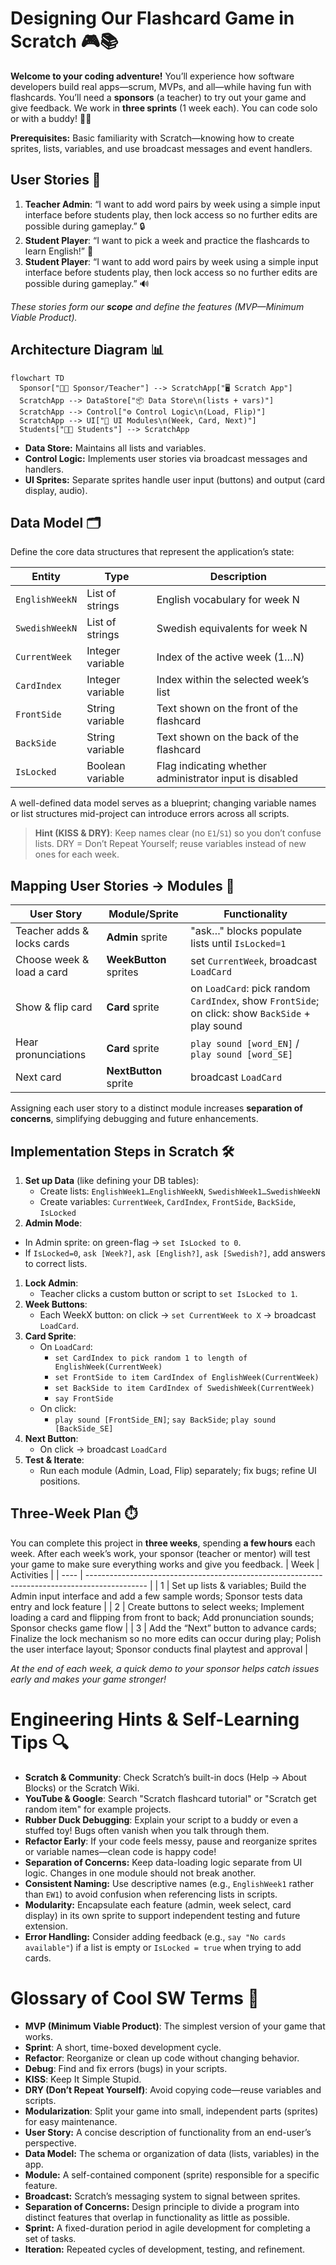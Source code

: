 
# Designing Our Flashcard Game in Scratch 🎮📚

**Welcome to your coding adventure!** You’ll experience how software developers build real apps—scrum, MVPs, and all—while having fun with flashcards. You’ll need a **sponsors** (a teacher) to try out your game and give feedback. We work in **three sprints** (1 week each). You can code solo or with a buddy! 🤖✨

**Prerequisites:** Basic familiarity with Scratch—knowing how to create sprites, lists, variables, and use broadcast messages and event handlers.



## User Stories 📝

1. **Teacher Admin**: “I want to add word pairs by week using a simple input interface before students play, then lock access so no further edits are possible during gameplay.” 🔒
2. **Student Player**: “I want to pick a week and practice the flashcards to learn English!” 🌟
3. **Student Player**: “I want to add word pairs by week using a simple input interface before students play, then lock access so no further edits are possible during gameplay.” 🔊

*These stories form our **scope** and define the features (MVP—Minimum Viable Product).*

## Architecture Diagram 📊

```mermaid
flowchart TD
  Sponsor["👩‍🏫 Sponsor/Teacher"] --> ScratchApp["🖥️ Scratch App"]
  ScratchApp --> DataStore["📦 Data Store\n(lists + vars)"]
  ScratchApp --> Control["⚙️ Control Logic\n(Load, Flip)"]
  ScratchApp --> UI["🎨 UI Modules\n(Week, Card, Next)"]
  Students["👩‍🎓 Students"] --> ScratchApp
```
* **Data Store:** Maintains all lists and variables.
* **Control Logic:** Implements user stories via broadcast messages and handlers.
* **UI Sprites:** Separate sprites handle user input (buttons) and output (card display, audio).

## Data Model  🗂️
Define the core data structures that represent the application’s state:

| Entity         | Type             | Description                                             |
| -------------- | ---------------- | ------------------------------------------------------- |
| `EnglishWeekN` | List of strings  | English vocabulary for week N                           |
| `SwedishWeekN` | List of strings  | Swedish equivalents for week N                          |
| `CurrentWeek`  | Integer variable | Index of the active week (1…N)                          |
| `CardIndex`    | Integer variable | Index within the selected week’s list                   |
| `FrontSide`    | String variable  | Text shown on the front of the flashcard                |
| `BackSide`     | String variable  | Text shown on the back of the flashcard                 |
| `IsLocked`     | Boolean variable | Flag indicating whether administrator input is disabled |

A well-defined data model serves as a blueprint; changing variable names or list structures mid-project can introduce errors across all scripts.

> **Hint (KISS & DRY)**: Keep names clear (no `E1`/`S1`) so you don’t confuse lists. DRY = Don’t Repeat Yourself; reuse variables instead of new ones for each week.



## Mapping User Stories → Modules 🚀

| User Story                 | Module/Sprite          | Functionality                                                                                    |
| -------------------------- | ---------------------- | ------------------------------------------------------------------------------------------------ |
| Teacher adds & locks cards | **Admin** sprite       | "ask…" blocks populate lists until `IsLocked=1`                                                  |
| Choose week & load a card  | **WeekButton** sprites | set `CurrentWeek`, broadcast `LoadCard`                                                          |
| Show & flip card           | **Card** sprite        | on `LoadCard`: pick random `CardIndex`, show `FrontSide`; on click: show `BackSide` + play sound |
| Hear pronunciations        | **Card** sprite        | `play sound [word_EN]` / `play sound [word_SE]`                                                  |
| Next card                  | **NextButton** sprite  | broadcast `LoadCard`                                                                             |

Assigning each user story to a distinct module increases **separation of concerns**, simplifying debugging and future enhancements.




## Implementation Steps in Scratch 🛠️

1. **Set up Data** (like defining your DB tables):
   * Create lists: `EnglishWeek1…EnglishWeekN`, `SwedishWeek1…SwedishWeekN`
   * Create variables: `CurrentWeek`, `CardIndex`, `FrontSide`, `BackSide`, `IsLocked`
1.  **Admin Mode**:
   * In Admin sprite: on green-flag → `set IsLocked to 0`.
   * If `IsLocked=0`, `ask [Week?]`, `ask [English?]`, `ask [Swedish?]`, add answers to correct lists.
1. **Lock Admin**:
   * Teacher clicks a custom button or script to `set IsLocked to 1`.
1. **Week Buttons**:
   * Each WeekX button: on click → `set CurrentWeek to X` → broadcast `LoadCard`.
1. **Card Sprite**:
   * On `LoadCard`:
     * `set CardIndex to pick random 1 to length of EnglishWeek(CurrentWeek)`
     * `set FrontSide to item CardIndex of EnglishWeek(CurrentWeek)`
     * `set BackSide to item CardIndex of SwedishWeek(CurrentWeek)`
     * `say FrontSide`
   * On click:
     * `play sound [FrontSide_EN]`; `say BackSide`; `play sound [BackSide_SE]`
1. **Next Button**:
   * On click → broadcast `LoadCard`
1. **Test & Iterate**:
   * Run each module (Admin, Load, Flip) separately; fix bugs; refine UI positions.





 


## Three‑Week Plan ⏱️

You can complete this project in **three weeks**, spending **a few hours** each week. After each week’s work, your sponsor (teacher or mentor) will test your game to make sure everything works and give you feedback.
| Week | Activities |
| ---- | --------------------------------------------------------------------------------------------- |
| 1    | Set up lists & variables; Build the Admin input interface and add a few sample words; Sponsor tests data entry and lock feature |
| 2    | Create buttons to select weeks; Implement loading a card and flipping from front to back; Add pronunciation sounds; Sponsor checks game flow |
| 3    | Add the “Next” button to advance cards; Finalize the lock mechanism so no more edits can occur during play; Polish the user interface layout; Sponsor conducts final playtest and approval |

*At the end of each week, a quick demo to your sponsor helps catch issues early and makes your game stronger!*



# Engineering Hints & Self-Learning Tips 🔍

* **Scratch & Community**: Check Scratch’s built-in docs (Help → About Blocks) or the Scratch Wiki.
* **YouTube & Google**: Search "Scratch flashcard tutorial" or "Scratch get random item" for example projects.
* **Rubber Duck Debugging**: Explain your script to a buddy or even a stuffed toy! Bugs often vanish when you talk through them.
* **Refactor Early**: If your code feels messy, pause and reorganize sprites or variable names—clean code is happy code!
* **Separation of Concerns:** Keep data-loading logic separate from UI logic. Changes in one module should not break another.
* **Consistent Naming:** Use descriptive names (e.g., `EnglishWeek1` rather than `EW1`) to avoid confusion when referencing lists in scripts.
* **Modularity:** Encapsulate each feature (admin, week select, card display) in its own sprite to support independent testing and future extension.
* **Error Handling:** Consider adding feedback (e.g., `say "No cards available"`) if a list is empty or `IsLocked = true` when trying to add cards.

#  Glossary of Cool SW Terms 🚀

* **MVP (Minimum Viable Product)**: The simplest version of your game that works.
* **Sprint**: A short, time-boxed development cycle.
* **Refactor**: Reorganize or clean up code without changing behavior.
* **Debug**: Find and fix errors (bugs) in your scripts.
* **KISS**: Keep It Simple Stupid.
* **DRY (Don’t Repeat Yourself)**: Avoid copying code—reuse variables and scripts.
* **Modularization**: Split your game into small, independent parts (sprites) for easy maintenance.
* **User Story:** A concise description of functionality from an end-user’s perspective.
* **Data Model:** The schema or organization of data (lists, variables) in the app.
* **Module:** A self-contained component (sprite) responsible for a specific feature.
* **Broadcast:** Scratch’s messaging system to signal between sprites.
* **Separation of Concerns:** Design principle to divide a program into distinct features that overlap in functionality as little as possible.
* **Sprint:** A fixed-duration period in agile development for completing a set of tasks.
* **Iteration:** Repeated cycles of development, testing, and refinement.



